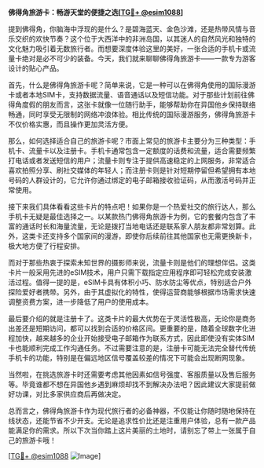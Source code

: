 **佛得角旅游卡：畅游天堂的便捷之选[[TG💪+ @esim1088](https://t.me/s/esim1088)]**

提到佛得角，你脑海中浮现的是什么？是碧海蓝天、金色沙滩，还是热带风情与音乐交织的欢快节奏？这个位于大西洋中的非洲岛国，以其迷人的自然风光和独特的文化魅力吸引着无数旅行者。而想要深度体验这里的美好，一张合适的手机卡或流量卡绝对是必不可少的装备。今天，我们就来聊聊佛得角旅游卡——一款专为游客设计的贴心产品。

首先，什么是佛得角旅游卡呢？简单来说，它是一种可以在佛得角使用的国际漫游卡或者本地SIM卡，支持数据流量、语音通话以及短信功能。对于那些计划前往佛得角度假的朋友而言，这张卡就像一位随行助手，能够帮助你在异国他乡保持联络畅通，同时享受无限制的网络冲浪体验。相比传统的国际漫游服务，佛得角旅游卡不仅价格实惠，而且操作更加灵活方便。

那么，如何选择适合自己的旅游卡呢？市面上常见的旅游卡主要分为三种类型：手机卡、流量卡以及注册卡。手机卡通常包含一定额度的话费和流量，适合需要频繁打电话或者发送短信的用户；流量卡则专注于提供高速稳定的上网服务，非常适合喜欢拍照分享、刷社交媒体的年轻人；而注册卡则是针对短期停留但希望拥有本地号码的人群设计的，它允许你通过绑定的电子邮箱接收验证码，从而激活号码并正常使用。

接下来我们具体看看这些卡片的特点吧！如果你是一个热爱社交的旅行达人，那么手机卡无疑是最佳选择之一。以某款热门佛得角旅游卡为例，它的套餐内包含了丰富的通话时长和海量流量，无论是拨打当地电话还是联系家人朋友都非常划算。此外，这类卡还支持多个国家间的漫游，即使你后续前往其他国家也无需更换新卡，极大地方便了行程安排。

而对于那些热衷于探索未知世界的摄影师来说，流量卡则是他们的理想伴侣。这类卡片一般采用先进的eSIM技术，用户只需下载指定应用程序即可轻松完成安装激活过程。值得一提的是，eSIM卡具有体积小巧、防水防尘等优点，特别适合户外探险爱好者携带。另外，由于其虚拟化的特性，使得运营商能够根据市场需求快速调整资费方案，进一步降低了用户的使用成本。

最后要介绍的就是注册卡了。这类卡片的最大优势在于灵活性极高，无论你是商务出差还是短期访问，都可以找到合适的价格区间。更重要的是，随着全球数字化进程加快，越来越多的企业开始接受电子邮箱作为联系方式，因此即使没有实体SIM卡也能顺利完成工作沟通任务。不过需要注意的是，注册卡可能无法完全替代传统手机卡的功能，特别是在偏远地区信号覆盖较差的情况下可能会出现断网现象。

当然啦，在挑选旅游卡时还需要考虑其他因素如信号强度、客服质量以及售后服务等。毕竟谁都不想在异国他乡遇到麻烦却找不到解决办法吧？因此建议大家提前做好功课，对比多家供应商后再做决定。

总而言之，佛得角旅游卡作为现代旅行者的必备神器，不仅能让你随时随地保持在线状态，还能节省不少开支。无论是追求性价比还是注重用户体验，总有一款产品能满足你的需求。所以下次当你踏上这片美丽的土地时，请别忘了带上一张属于自己的旅游卡哦！

[[TG💪+ @esim1088](https://t.me/s/esim1088) ![Image](https://i.postimg.cc/4NQfJmqS/Snipaste-2025-05-13-00-14-12.png)]